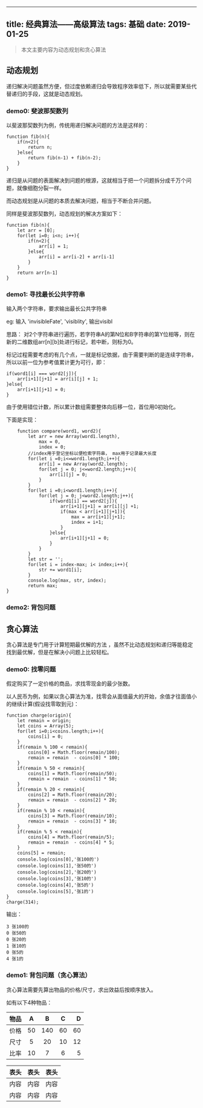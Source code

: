 
---
title: 经典算法——高级算法
tags: 基础
date: 2019-01-25
---

> 本文主要内容为动态规划和贪心算法


## 动态规划 

递归解决问题虽然方便，但过度依赖递归会导致程序效率低下，所以就需要某些代替递归的手段，这就是动态规划。

### demo0: 斐波那契数列 

以斐波那契数列为例，传统用递归解决问题的方法是这样的：

	function fib(n){
		if(n<2){
			return n;
		}else{
			return fib(n-1) + fib(n-2);
		}
	}

递归是从问题的表面解决到问题的根源，这就相当于把一个问题拆分成千万个问题，就像细胞分裂一样。

而动态规划是从问题的本质去解决问题，相当于不断合并问题。

同样是斐波那契数列，动态规划的解决方案如下：

	function fib(n){
		let arr = [0];
		for(let i=0; i<n; i++){
			if(n<2){
				arr[i] = 1;
			}else{
				arr[i] = arr[i-2] + arr[i-1]	
			}
		}
		return arr[n-1]
	}

### demo1: 寻找最长公共字符串

输入两个字符串，要求输出最长公共字符串

eg: 输入 'invisibleFate', 'visiblity', 输出visibl

思路： 对2个字符串进行遍历，若字符串A的第N位和B字符串的第Y位相等，则在新的二维数组arr[n][b]处进行标记，若中断，则标为0。

标记过程需要考虑的有几个点，一就是标记依据，由于需要判断的是连续字符串，所以以前一位为参考值累计更为可行，即：

	if(word1[i] === word2[j]){
		arr[i+1][j+1] = arr[i][j] + 1;
	}else{
		arr[i+1][j+1] = 0;
	}

由于使用错位计数，所以累计数组需要整体向后移一位，首位用0初始化。

下面是实现：
	
		function compare(word1, word2){
			let arr = new Array(word1.length),
				max = 0,
				index = 0; 
			//index用于登记坐标以便检索字符串， max用于记录最大长度
			for(let i =0;i<=word1.length;i++){
				arr[i] = new Array(word2.length);
				for(let j = 0; j<=word2.length;j++){
					arr[i][j] = 0;
				}
			}
			for(let i =0;i<word1.length;i++){
				for(let j = 0; j<word2.length;j++){
					if(word1[i] == word2[j]){
						arr[i+1][j+1] = arr[i][j] +1;
						if(max < arr[i+1][j+1]){
							max = arr[i+1][j+1];
							index = i+1;
						}
					}else{
						arr[i+1][j+1] = 0;
					}
				}
			}
			let str = '';
			for(let i = index-max; i< index;i++){
				str += word1[i];
			}
			console.log(max, str, index);
			return max;
	}




### demo2: 背包问题


## 贪心算法

贪心算法是专门用于计算短期最优解的方法 ，虽然不比动态规划和递归等能稳定找到最优解，但是在解决小问题上比较轻松。

### demo0: 找零问题

假定购买了一定价格的商品，求找零现金的最少张数。

以人民币为例，如果以贪心算法为准，找零会从面值最大的开始，余值才往面值小的继续计算(假设找零取到元)：
	
	function charge(origin){
		let remain = origin;
		let coins = Array(5);
		for(let i=0;i<coins.length;i++){
			coins[i] = 0;
		}
		if(remain % 100 < remain){
			coins[0] = Math.floor(remain/100);
			remain = remain  - coins[0] * 100;
		}
		if(remain % 50 < remain){
			coins[1] = Math.floor(remain/50);
			remain = remain  - coins[1] * 50;
		}
		if(remain % 20 < remain){
			coins[2] = Math.floor(remain/20);
			remain = remain  - coins[2] * 20;
		}
		if(remain % 10 < remain){
			coins[3] = Math.floor(remain/10);
			remain = remain  - coins[3] * 10;
		}
		if(remain % 5 < remain){
			coins[4] = Math.floor(remain/5);
			remain = remain  - coins[4] * 5;
		}
		coins[5] = remain;
		console.log(coins[0],'张100的')
		console.log(coins[1],'张50的')
		console.log(coins[2],'张20的')
		console.log(coins[3],'张10的')
		console.log(coins[4],'张5的')
		console.log(coins[5],'张1的')
	}
	charge(314);

输出：

	3 张100的
	0 张50的
	0 张20的
	1 张10的
	0 张5的
	4 张1的



### demo1: 背包问题（贪心算法）

贪心算法需要先算出物品的价格/尺寸，求出效益后按顺序放入。

如有以下4种物品： 

| 物品 | A | B | C | D |
---|:--:|:---:|:---:|---:
价格| 50 | 140 | 60 | 60 
尺寸| 5 | 20 | 10 | 12
比率 | 10 | 7 | 6 | 5




表头|表头|表头
---|:--:|---:
内容|内容|内容
内容|内容|内容